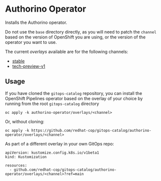 # Authorino Operator

Installs the Authorino operator.

Do not use the `base` directory directly, as you will need to patch the `channel` based on the version of OpenShift you are using, or the version of the operator you want to use.

The current *overlays* available are for the following channels:
* [stable](overlays/stable)
* [tech-preview-v1](overlays/tech-preview-v1)

## Usage

If you have cloned the `gitops-catalog` repository, you can install the OpenShift Pipelines operator based on the overlay of your choice by running from the root `gitops-catalog` directory

```
oc apply -k authorino-operator/overlays/<channel>
```

Or, without cloning:

```
oc apply -k https://github.com/redhat-cop/gitops-catalog/authorino-operator/overlays/<channel>
```

As part of a different overlay in your own GitOps repo:

```
apiVersion: kustomize.config.k8s.io/v1beta1
kind: Kustomization

resources:
  - github.com/redhat-cop/gitops-catalog/authorino-operator/overlays/<channel>?ref=main
```